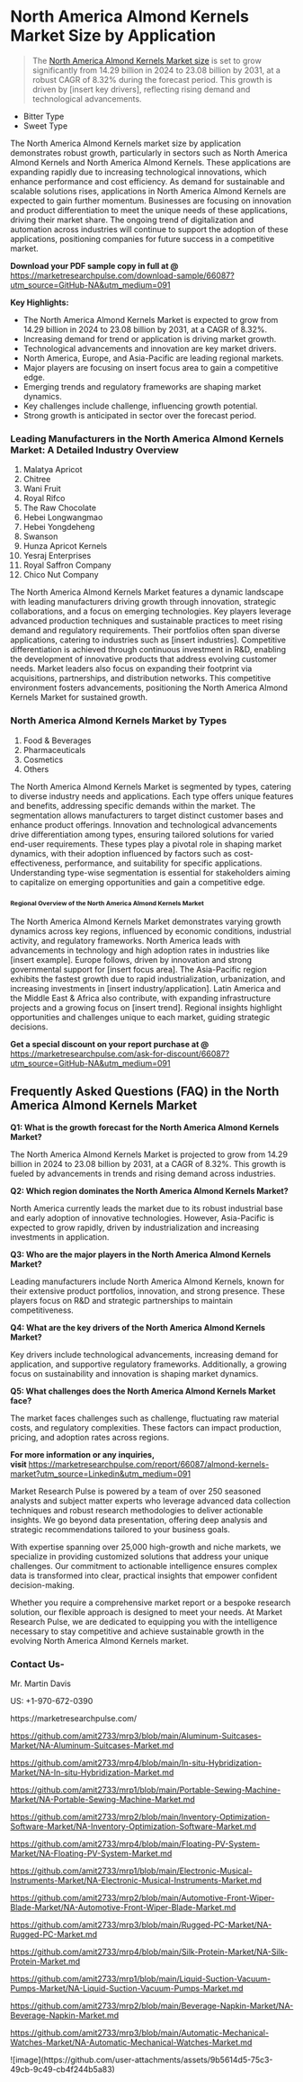 <h1>North America Almond Kernels Market&nbsp;Size by Application</h1><blockquote><p>The <a href="https://marketresearchpulse.com/download-sample/66087?utm_source=GitHub-NA&amp;utm_medium=091">North America Almond Kernels Market size</a> is set to grow significantly from 14.29 billion in 2024 to 23.08 billion by 2031, at a robust CAGR of 8.32% during the forecast period. This growth is driven by [insert key drivers], reflecting rising demand and technological advancements.</p></blockquote><ul><li>Bitter Type<li> Sweet Type</li></ul><p>The North America Almond Kernels market size by application demonstrates robust growth, particularly in sectors such as North America Almond Kernels and North America Almond Kernels. These applications are expanding rapidly due to increasing technological innovations, which enhance performance and cost efficiency. As demand for sustainable and scalable solutions rises, applications in North America Almond Kernels are expected to gain further momentum. Businesses are focusing on innovation and product differentiation to meet the unique needs of these applications, driving their market share. The ongoing trend of digitalization and automation across industries will continue to support the adoption of these applications, positioning companies for future success in a competitive market.</p><p><strong>Download your PDF sample copy in full at @ </strong><a href="https://marketresearchpulse.com/download-sample/66087?utm_source=GitHub-NA&amp;utm_medium=091">https://marketresearchpulse.com/download-sample/66087?utm_source=GitHub-NA&amp;utm_medium=091</a></p><p><strong>Key Highlights: </strong></p><ul><li>The North America Almond Kernels Market is expected to grow from 14.29 billion in 2024 to 23.08 billion by 2031, at a CAGR of 8.32%.</li><li>Increasing demand for trend or application is driving market growth.</li><li>Technological advancements and innovation are key market drivers.</li><li>North America, Europe, and Asia-Pacific are leading regional markets.</li><li>Major players are focusing on insert focus area to gain a competitive edge.</li><li>Emerging trends and regulatory frameworks are shaping market dynamics.</li><li>Key challenges include challenge, influencing growth potential.</li><li>Strong growth is anticipated in sector over the forecast period.</li></ul><h3>Leading Manufacturers in the North America Almond Kernels Market: A Detailed Industry Overview</h3><ol><li>Malatya Apricot</li><li>Chitree</li><li>Wani Fruit</li><li>Royal Rifco</li><li>The Raw Chocolate</li><li>Hebei Longwangmao</li><li>Hebei Yongdeheng</li><li>Swanson</li><li>Hunza Apricot Kernels</li><li>Yesraj Enterprises</li><li>Royal Saffron Company</li><li>Chico Nut Company</li></ol><div class="flex max-w-full flex-col flex-grow"><div class="min-h-8 text-message flex w-full flex-col items-end gap-2 whitespace-normal break-words [.text-message+&amp;]:mt-5" dir="auto" data-message-author-role="assistant" data-message-id="fd8432e4-4910-450d-b182-61b7bfb0a01f" data-message-model-slug="gpt-4o"><div class="flex w-full flex-col gap-1 empty:hidden first:pt-[3px]"><div class="markdown prose w-full break-words dark:prose-invert light"><p>The North America Almond Kernels Market features a dynamic landscape with leading manufacturers driving growth through innovation, strategic collaborations, and a focus on emerging technologies. Key players leverage advanced production techniques and sustainable practices to meet rising demand and regulatory requirements. Their portfolios often span diverse applications, catering to industries such as [insert industries]. Competitive differentiation is achieved through continuous investment in R&amp;D, enabling the development of innovative products that address evolving customer needs. Market leaders also focus on expanding their footprint via acquisitions, partnerships, and distribution networks. This competitive environment fosters advancements, positioning the North America Almond Kernels Market for sustained growth.</p></div></div></div></div><h3>North America Almond Kernels Market by Types</h3><ol><li>Food & Beverages<li> Pharmaceuticals<li> Cosmetics<li> Others</li></ol><div class="flex max-w-full flex-col flex-grow"><div class="min-h-8 text-message flex w-full flex-col items-end gap-2 whitespace-normal break-words [.text-message+&amp;]:mt-5" dir="auto" data-message-author-role="assistant" data-message-id="084470be-0bb7-4664-bddf-5156b4f41249" data-message-model-slug="gpt-4o-mini"><div class="flex w-full flex-col gap-1 empty:hidden first:pt-[3px]"><div class="markdown prose w-full break-words dark:prose-invert light"><p>The North America Almond Kernels Market is segmented by types, catering to diverse industry needs and applications. Each type offers unique features and benefits, addressing specific demands within the market. The segmentation allows manufacturers to target distinct customer bases and enhance product offerings. Innovation and technological advancements drive differentiation among types, ensuring tailored solutions for varied end-user requirements. These types play a pivotal role in shaping market dynamics, with their adoption influenced by factors such as cost-effectiveness, performance, and suitability for specific applications. Understanding type-wise segmentation is essential for stakeholders aiming to capitalize on emerging opportunities and gain a competitive edge.</p></div></div></div></div><h3><span style="font-size: 11px;">Regional Overview of the North America Almond Kernels Market</span></h3><div class="flex max-w-full flex-col flex-grow"><div class="min-h-8 text-message flex w-full flex-col items-end gap-2 whitespace-normal break-words [.text-message+&amp;]:mt-5" dir="auto" data-message-author-role="assistant" data-message-id="e9038762-ce64-4e30-91c9-9bd413514231" data-message-model-slug="gpt-4o-mini"><div class="flex w-full flex-col gap-1 empty:hidden first:pt-[3px]"><div class="markdown prose w-full break-words dark:prose-invert light"><p>The North America Almond Kernels Market demonstrates varying growth dynamics across key regions, influenced by economic conditions, industrial activity, and regulatory frameworks. North America leads with advancements in technology and high adoption rates in industries like [insert example]. Europe follows, driven by innovation and strong governmental support for [insert focus area]. The Asia-Pacific region exhibits the fastest growth due to rapid industrialization, urbanization, and increasing investments in [insert industry/application]. Latin America and the Middle East &amp; Africa also contribute, with expanding infrastructure projects and a growing focus on [insert trend]. Regional insights highlight opportunities and challenges unique to each market, guiding strategic decisions.</p></div></div></div></div><p><strong>Get a special discount on your report purchase at @ </strong><a href="https://marketresearchpulse.com/ask-for-discount/66087?utm_source=GitHub-NA&amp;utm_medium=091">https://marketresearchpulse.com/ask-for-discount/66087?utm_source=GitHub-NA&amp;utm_medium=091</a></p><h2>Frequently Asked Questions (FAQ) in the North America Almond Kernels Market</h2><p><strong>Q1: What is the growth forecast for the North America Almond Kernels Market?</strong></p><p>The North America Almond Kernels Market is projected to grow from 14.29 billion in 2024 to 23.08 billion by 2031, at a CAGR of 8.32%. This growth is fueled by advancements in trends and rising demand across industries.</p><p><strong>Q2: Which region dominates the North America Almond Kernels Market?</strong></p><p>North America currently leads the market due to its robust industrial base and early adoption of innovative technologies. However, Asia-Pacific is expected to grow rapidly, driven by industrialization and increasing investments in application.</p><p><strong>Q3: Who are the major players in the North America Almond Kernels Market?</strong></p><p>Leading manufacturers include North America Almond Kernels, known for their extensive product portfolios, innovation, and strong presence. These players focus on R&amp;D and strategic partnerships to maintain competitiveness.</p><p><strong>Q4: What are the key drivers of the North America Almond Kernels Market?</strong></p><p>Key drivers include technological advancements, increasing demand for application, and supportive regulatory frameworks. Additionally, a growing focus on sustainability and innovation is shaping market dynamics.</p><p><strong>Q5: What challenges does the North America Almond Kernels Market face?</strong></p><p>The market faces challenges such as challenge, fluctuating raw material costs, and regulatory complexities. These factors can impact production, pricing, and adoption rates across regions.</p><p><strong>For more information or any inquiries, visit&nbsp;</strong><a href="https://marketresearchpulse.com/report/66087/almond-kernels-market?utm_source=Linkedin&utm_medium=091">https://marketresearchpulse.com/report/66087/almond-kernels-market?utm_source=Linkedin&utm_medium=091</a></p><p>Market Research Pulse is powered by a team of over 250 seasoned analysts and subject matter experts who leverage advanced data collection techniques and robust research methodologies to deliver actionable insights. We go beyond data presentation, offering deep analysis and strategic recommendations tailored to your business goals.</p><p>With expertise spanning over 25,000 high-growth and niche markets, we specialize in providing customized solutions that address your unique challenges. Our commitment to actionable intelligence ensures complex data is transformed into clear, practical insights that empower confident decision-making.</p><p>Whether you require a comprehensive market report or a bespoke research solution, our flexible approach is designed to meet your needs. At Market Research Pulse, we are dedicated to equipping you with the intelligence necessary to stay competitive and achieve sustainable growth in the evolving North America Almond Kernels market.</p><h3><strong>Contact Us-</strong></h3><p>Mr. Martin Davis</p><p>US: +1-970-672-0390</p><p>https://marketresearchpulse.com/</p><p><a href="https://github.com/amit2733/mrp3/blob/main/Aluminum-Suitcases-Market/NA-Aluminum-Suitcases-Market.md">https://github.com/amit2733/mrp3/blob/main/Aluminum-Suitcases-Market/NA-Aluminum-Suitcases-Market.md</a></p><p><a href="https://github.com/amit2733/mrp4/blob/main/In-situ-Hybridization-Market/NA-In-situ-Hybridization-Market.md">https://github.com/amit2733/mrp4/blob/main/In-situ-Hybridization-Market/NA-In-situ-Hybridization-Market.md</a></p><p><a href="https://github.com/amit2733/mrp1/blob/main/Portable-Sewing-Machine-Market/NA-Portable-Sewing-Machine-Market.md">https://github.com/amit2733/mrp1/blob/main/Portable-Sewing-Machine-Market/NA-Portable-Sewing-Machine-Market.md</a></p><p><a href="https://github.com/amit2733/mrp2/blob/main/Inventory-Optimization-Software-Market/NA-Inventory-Optimization-Software-Market.md">https://github.com/amit2733/mrp2/blob/main/Inventory-Optimization-Software-Market/NA-Inventory-Optimization-Software-Market.md</a></p><p><a href="https://github.com/amit2733/mrp4/blob/main/Floating-PV-System-Market/NA-Floating-PV-System-Market.md">https://github.com/amit2733/mrp4/blob/main/Floating-PV-System-Market/NA-Floating-PV-System-Market.md</a></p><p><a href="https://github.com/amit2733/mrp1/blob/main/Electronic-Musical-Instruments-Market/NA-Electronic-Musical-Instruments-Market.md">https://github.com/amit2733/mrp1/blob/main/Electronic-Musical-Instruments-Market/NA-Electronic-Musical-Instruments-Market.md</a></p><p><a href="https://github.com/amit2733/mrp2/blob/main/Automotive-Front-Wiper-Blade-Market/NA-Automotive-Front-Wiper-Blade-Market.md">https://github.com/amit2733/mrp2/blob/main/Automotive-Front-Wiper-Blade-Market/NA-Automotive-Front-Wiper-Blade-Market.md</a></p><p><a href="https://github.com/amit2733/mrp3/blob/main/Rugged-PC-Market/NA-Rugged-PC-Market.md">https://github.com/amit2733/mrp3/blob/main/Rugged-PC-Market/NA-Rugged-PC-Market.md</a></p><p><a href="https://github.com/amit2733/mrp4/blob/main/Silk-Protein-Market/NA-Silk-Protein-Market.md">https://github.com/amit2733/mrp4/blob/main/Silk-Protein-Market/NA-Silk-Protein-Market.md</a></p><p><a href="https://github.com/amit2733/mrp1/blob/main/Liquid-Suction-Vacuum-Pumps-Market/NA-Liquid-Suction-Vacuum-Pumps-Market.md">https://github.com/amit2733/mrp1/blob/main/Liquid-Suction-Vacuum-Pumps-Market/NA-Liquid-Suction-Vacuum-Pumps-Market.md</a></p><p><a href="https://github.com/amit2733/mrp2/blob/main/Beverage-Napkin-Market/NA-Beverage-Napkin-Market.md">https://github.com/amit2733/mrp2/blob/main/Beverage-Napkin-Market/NA-Beverage-Napkin-Market.md</a></p><p><a href="https://github.com/amit2733/mrp3/blob/main/Automatic-Mechanical-Watches-Market/NA-Automatic-Mechanical-Watches-Market.md">https://github.com/amit2733/mrp3/blob/main/Automatic-Mechanical-Watches-Market/NA-Automatic-Mechanical-Watches-Market.md</a></p>
![image](https://github.com/user-attachments/assets/9b5614d5-75c3-49cb-9c49-cb4f244b5a83)
